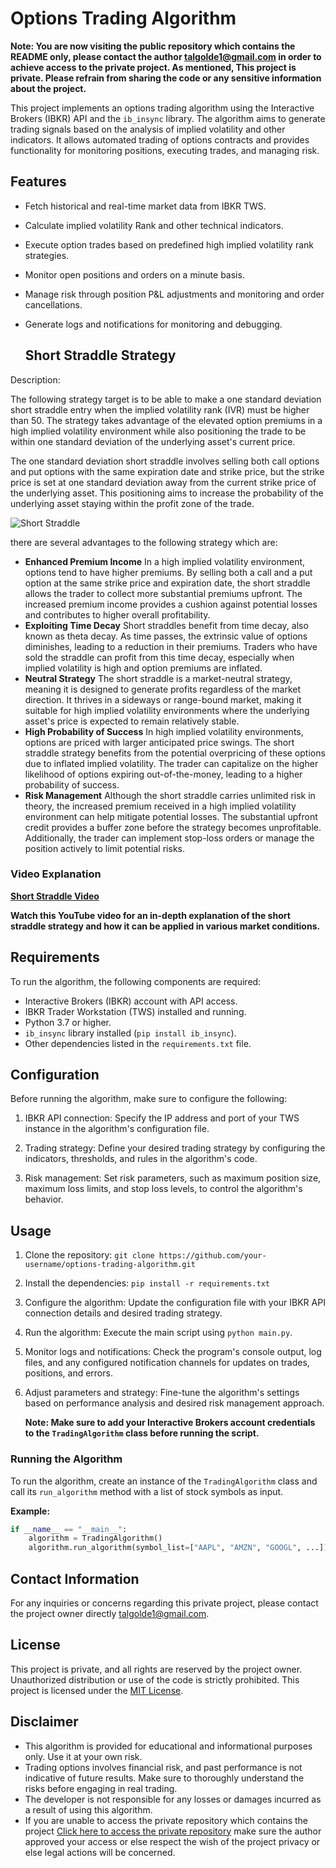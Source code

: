 # Options Trading Algorithm

**Note: You are now visiting the public repository which contains the README only, please contact the author talgolde1@gmail.com in order to achieve access to the private project. As mentioned, This project is private. Please refrain from sharing the code or any sensitive information about the project.**

This project implements an options trading algorithm using the Interactive Brokers (IBKR) API and the `ib_insync` library. The algorithm aims to generate trading signals based on the analysis of implied volatility and other indicators. It allows automated trading of options contracts and provides functionality for monitoring positions, executing trades, and managing risk.

## Features

- Fetch historical and real-time market data from IBKR TWS.
- Calculate implied volatility Rank and other technical indicators.
- Execute option trades based on predefined high implied volatility rank strategies.
- Monitor open positions and orders on a minute basis.
- Manage risk through position P&L adjustments and monitoring and order cancellations.
- Generate logs and notifications for monitoring and debugging.

  ## Short Straddle Strategy

Description: 

The following strategy target is to be able to make a one standard deviation short straddle entry when the implied volatility rank (IVR) must be higher than 50. The strategy takes advantage of the elevated option premiums in a high implied volatility environment while also positioning the trade to be within one standard deviation of the underlying asset's current price.

The one standard deviation short straddle involves selling both  call options and put options with the same expiration date and strike price, but the strike price is set at one standard deviation away from the current strike price of the underlying asset. This positioning aims to increase the probability of the underlying asset staying within the profit zone of the trade.


![Short Straddle](shortstraddle600x340.png)


there are several advantages to the following strategy which are: 

- **Enhanced Premium Income** In a high implied volatility environment, options tend to have higher premiums. By selling both a call and a put option at the same strike price and expiration date, the short straddle allows the trader to collect more substantial premiums upfront. The increased premium income provides a cushion against potential losses and contributes to higher overall profitability.
- **Exploiting Time Decay** Short straddles benefit from time decay, also known as theta decay. As time passes, the extrinsic value of options diminishes, leading to a reduction in their premiums. Traders who have sold the straddle can profit from this time decay, especially when implied volatility is high and option premiums are inflated.
- **Neutral Strategy** The short straddle is a market-neutral strategy, meaning it is designed to generate profits regardless of the market direction. It thrives in a sideways or range-bound market, making it suitable for high implied volatility environments where the underlying asset's price is expected to remain relatively stable.
- **High Probability of Success** In high implied volatility environments, options are priced with larger anticipated price swings. The short straddle strategy benefits from the potential overpricing of these options due to inflated implied volatility. The trader can capitalize on the higher likelihood of options expiring out-of-the-money, leading to a higher probability of success.
- **Risk Management** Although the short straddle carries unlimited risk in theory, the increased premium received in a high implied volatility environment can help mitigate potential losses. The substantial upfront credit provides a buffer zone before the strategy becomes unprofitable. Additionally, the trader can implement stop-loss orders or manage the position actively to limit potential risks.

### Video Explanation

**[Short Straddle Video](https://www.youtube.com/watch?v=Lsk9ppb8ffs)**


**Watch this YouTube video for an in-depth explanation of the short straddle strategy and how it can be applied in various market conditions.**


## Requirements

To run the algorithm, the following components are required:

- Interactive Brokers (IBKR) account with API access.
- IBKR Trader Workstation (TWS) installed and running.
- Python 3.7 or higher.
- `ib_insync` library installed (`pip install ib_insync`).
- Other dependencies listed in the `requirements.txt` file.

## Configuration

Before running the algorithm, make sure to configure the following:

1. IBKR API connection: Specify the IP address and port of your TWS instance in the algorithm's configuration file.

2. Trading strategy: Define your desired trading strategy by configuring the indicators, thresholds, and rules in the algorithm's code.

3. Risk management: Set risk parameters, such as maximum position size, maximum loss limits, and stop loss levels, to control the algorithm's behavior.

## Usage

1. Clone the repository: `git clone https://github.com/your-username/options-trading-algorithm.git`

2. Install the dependencies: `pip install -r requirements.txt`

3. Configure the algorithm: Update the configuration file with your IBKR API connection details and desired trading strategy.

4. Run the algorithm: Execute the main script using `python main.py`.

5. Monitor logs and notifications: Check the program's console output, log files, and any configured notification channels for updates on trades, positions, and errors.

6. Adjust parameters and strategy: Fine-tune the algorithm's settings based on performance analysis and desired risk management approach.

   **Note: Make sure to add your Interactive Brokers account credentials to the `TradingAlgorithm` class before running the script.**

### Running the Algorithm
To run the algorithm, create an instance of the `TradingAlgorithm` class and call its `run_algorithm` method with a list of stock symbols as input.

**Example:**
```python
if __name__ == "__main__":
    algorithm = TradingAlgorithm()
    algorithm.run_algorithm(symbol_list=["AAPL", "AMZN", "GOOGL", ...])
```

## Contact Information
For any inquiries or concerns regarding this private project, please contact the project owner directly talgolde1@gmail.com.

## License

This project is private, and all rights are reserved by the project owner. Unauthorized distribution or use of the code is strictly prohibited.
This project is licensed under the [MIT License](LICENSE).

## Disclaimer

- This algorithm is provided for educational and informational purposes only. Use it at your own risk.
- Trading options involves financial risk, and past performance is not indicative of future results. Make sure to thoroughly understand the risks before engaging in real trading.
- The developer is not responsible for any losses or damages incurred as a result of using this algorithm.
- If you are unable to access the private repository which contains the project [Click here to access the private repository](https://github.com/talgolde1/options-short-straddle)
  make sure the author approved your access or else respect the wish of the project privacy or else legal actions will be concerned.


